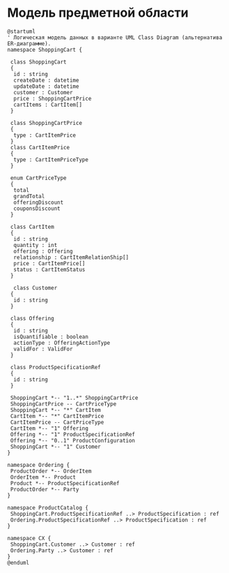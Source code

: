 # Модель предметной области
<!-- Логическая модель, содержащая бизнес-сущности предметной области, атрибуты и связи между ними. 
Подробнее: https://confluence.mts.ru/pages/viewpage.action?pageId=375782602

Используется диаграмма классов UML. Документация: https://plantuml.com/class-diagram 
-->

```plantuml
@startuml
' Логическая модель данных в варианте UML Class Diagram (альтернатива ER-диаграмме).
namespace ShoppingCart {

 class ShoppingCart
 {
  id : string
  createDate : datetime
  updateDate : datetime
  customer : Customer
  price : ShoppingCartPrice
  cartItems : CartItem[]
 }

 class ShoppingCartPrice
 {
  type : CartItemPrice
 }
 class CartItemPrice
 {
  type : CartItemPriceType
 }

 enum CartPriceType
 {
  total
  grandTotal
  offeringDiscount
  couponsDiscount
 }

 class CartItem
 {
  id : string
  quantity : int
  offering : Offering
  relationship : CartItemRelationShip[]
  price : CartItemPrice[]
  status : CartItemStatus
 }

  class Customer
 {
  id : string
 }
 
 class Offering
 {
  id : string
  isQuantifiable : boolean
  actionType : OfferingActionType
  validFor : ValidFor
 }
  
 class ProductSpecificationRef
 {
  id : string
 }
 
 ShoppingCart *-- "1..*" ShoppingCartPrice
 ShoppingCartPrice -- CartPriceType
 ShoppingCart *-- "*" CartItem
 CartItem *-- "*" CartItemPrice
 CartItemPrice -- CartPriceType
 CartItem *-- "1" Offering
 Offering *-- "1" ProductSpecificationRef
 Offering *-- "0..1" ProductConfiguration
 ShoppingCart *-- "1" Customer
}

namespace Ordering {
 ProductOrder *-- OrderItem
 OrderItem *-- Product
 Product *-- ProductSpecificationRef
 ProductOrder *-- Party
}

namespace ProductCatalog {
 ShoppingCart.ProductSpecificationRef ..> ProductSpecification : ref
 Ordering.ProductSpecificationRef ..> ProductSpecification : ref
}

namespace CX {
 ShoppingCart.Customer ..> Customer : ref
 Ordering.Party ..> Customer : ref
}
@enduml
```